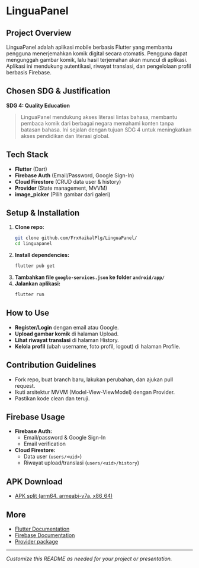 # LinguaPanel

## Project Overview
LinguaPanel adalah aplikasi mobile berbasis Flutter yang membantu pengguna menerjemahkan komik digital secara otomatis. Pengguna dapat mengunggah gambar komik, lalu hasil terjemahan akan muncul di aplikasi. Aplikasi ini mendukung autentikasi, riwayat translasi, dan pengelolaan profil berbasis Firebase.

## Chosen SDG & Justification
**SDG 4: Quality Education**
> LinguaPanel mendukung akses literasi lintas bahasa, membantu pembaca komik dari berbagai negara memahami konten tanpa batasan bahasa. Ini sejalan dengan tujuan SDG 4 untuk meningkatkan akses pendidikan dan literasi global.

## Tech Stack
- **Flutter** (Dart)
- **Firebase Auth** (Email/Password, Google Sign-In)
- **Cloud Firestore** (CRUD data user & history)
- **Provider** (State management, MVVM)
- **image_picker** (Pilih gambar dari galeri)

## Setup & Installation
1. **Clone repo:**
   ```bash
   git clone github.com/FrxHaikalPlg/LinguaPanel/
   cd linguapanel
   ```
2. **Install dependencies:**
   ```bash
   flutter pub get
   ```
3. **Tambahkan file `google-services.json` ke folder `android/app/`**
4. **Jalankan aplikasi:**
   ```bash
   flutter run
   ```

## How to Use
- **Register/Login** dengan email atau Google.
- **Upload gambar komik** di halaman Upload.
- **Lihat riwayat translasi** di halaman History.
- **Kelola profil** (ubah username, foto profil, logout) di halaman Profile.

## Contribution Guidelines
- Fork repo, buat branch baru, lakukan perubahan, dan ajukan pull request.
- Ikuti arsitektur MVVM (Model-View-ViewModel) dengan Provider.
- Pastikan kode clean dan teruji.

## Firebase Usage
- **Firebase Auth:**
  - Email/password & Google Sign-In
  - Email verification
- **Cloud Firestore:**
  - Data user (`users/<uid>`)
  - Riwayat upload/translasi (`users/<uid>/history`)

## APK Download
- [APK split (arm64, armeabi-v7a, x86_64)](https://github.com/yourusername/linguapanel/releases)

## More
- [Flutter Documentation](https://docs.flutter.dev/)
- [Firebase Documentation](https://firebase.google.com/docs)
- [Provider package](https://pub.dev/packages/provider)

---

*Customize this README as needed for your project or presentation.*
